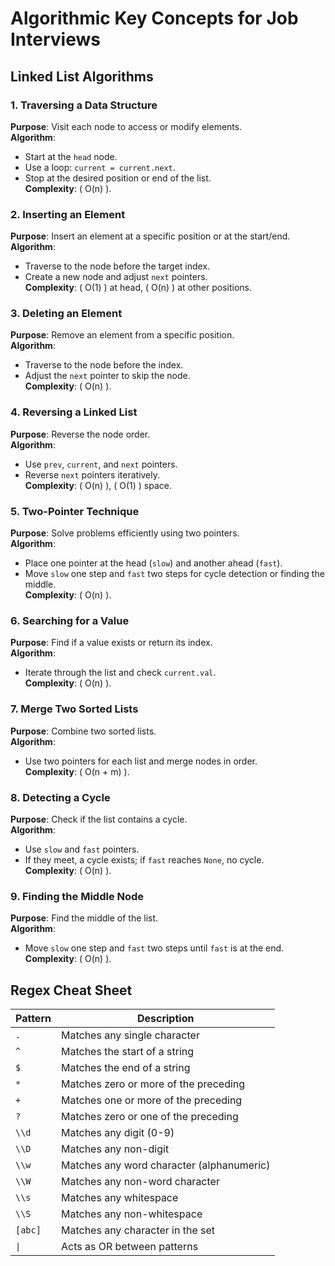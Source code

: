 # Algorithmic Key Concepts for Job Interviews

## Linked List Algorithms

### 1. Traversing a Data Structure
**Purpose**: Visit each node to access or modify elements.  
**Algorithm**:
- Start at the `head` node.
- Use a loop: `current = current.next`.
- Stop at the desired position or end of the list.  
**Complexity**: \( O(n) \).

### 2. Inserting an Element
**Purpose**: Insert an element at a specific position or at the start/end.  
**Algorithm**:
- Traverse to the node before the target index.
- Create a new node and adjust `next` pointers.  
**Complexity**: \( O(1) \) at head, \( O(n) \) at other positions.

### 3. Deleting an Element
**Purpose**: Remove an element from a specific position.  
**Algorithm**:
- Traverse to the node before the index.
- Adjust the `next` pointer to skip the node.  
**Complexity**: \( O(n) \).

### 4. Reversing a Linked List
**Purpose**: Reverse the node order.  
**Algorithm**:
- Use `prev`, `current`, and `next` pointers.
- Reverse `next` pointers iteratively.  
**Complexity**: \( O(n) \), \( O(1) \) space.

### 5. Two-Pointer Technique
**Purpose**: Solve problems efficiently using two pointers.  
**Algorithm**:
- Place one pointer at the head (`slow`) and another ahead (`fast`).
- Move `slow` one step and `fast` two steps for cycle detection or finding the middle.  
**Complexity**: \( O(n) \).

### 6. Searching for a Value
**Purpose**: Find if a value exists or return its index.  
**Algorithm**:
- Iterate through the list and check `current.val`.  
**Complexity**: \( O(n) \).

### 7. Merge Two Sorted Lists
**Purpose**: Combine two sorted lists.  
**Algorithm**:
- Use two pointers for each list and merge nodes in order.  
**Complexity**: \( O(n + m) \).

### 8. Detecting a Cycle
**Purpose**: Check if the list contains a cycle.  
**Algorithm**:
- Use `slow` and `fast` pointers.
- If they meet, a cycle exists; if `fast` reaches `None`, no cycle.  
**Complexity**: \( O(n) \).

### 9. Finding the Middle Node
**Purpose**: Find the middle of the list.  
**Algorithm**:
- Move `slow` one step and `fast` two steps until `fast` is at the end.  
**Complexity**: \( O(n) \).

## Regex Cheat Sheet

| Pattern | Description                              |
|---------|------------------------------------------|
| `.`     | Matches any single character             |
| `^`     | Matches the start of a string            |
| `$`     | Matches the end of a string              |
| `*`     | Matches zero or more of the preceding    |
| `+`     | Matches one or more of the preceding     |
| `?`     | Matches zero or one of the preceding     |
| `\\d`   | Matches any digit (0-9)                  |
| `\\D`   | Matches any non-digit                    |
| `\\w`   | Matches any word character (alphanumeric)|
| `\\W`   | Matches any non-word character           |
| `\\s`   | Matches any whitespace                   |
| `\\S`   | Matches any non-whitespace               |
| `[abc]` | Matches any character in the set         |
| `\|`    | Acts as OR between patterns              |
